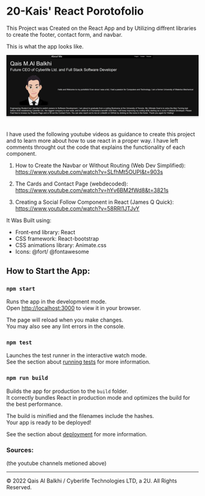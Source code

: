 # 20-Kais' React Porotofolio

This Project was Created on the React App and by Utilizing diffrent libraries to create the footer, contact form, and navbar.

This is what the app looks like.

<img width="1266"  src="./public/images/screenshot.jpg">


<br>
<br>

I have used the following youtube videos as guidance to create this project and to learn more about how to use react in a proper way. I have 
left comments throught out the code that explains the functionality of each component.

1. How to Create the Navbar or Without Routing (Web Dev Simplified): <br>
https://www.youtube.com/watch?v=SLfhMt5OUPI&t=903s

2. The Cards and Contact Page (webdecoded):   <br>
https://www.youtube.com/watch?v=hYv6BM2fWd8&t=3821s 

3. Creating a Social Follow Component in React (James Q Quick): <br>
https://www.youtube.com/watch?v=58RRl1JTJvY


It Was Built using:

- Front-end library: React
- CSS framework: React-bootstrap
- CSS animations library: Animate.css
- Icons: @fort/ @fontawesome

## How to Start the App:


### `npm start`

Runs the app in the development mode.\
Open [http://localhost:3000](http://localhost:3000) to view it in your browser.

The page will reload when you make changes.\
You may also see any lint errors in the console.

### `npm test`

Launches the test runner in the interactive watch mode.\
See the section about [running tests](https://facebook.github.io/create-react-app/docs/running-tests) for more information.

### `npm run build`

Builds the app for production to the `build` folder.\
It correctly bundles React in production mode and optimizes the build for the best performance.

The build is minified and the filenames include the hashes.\
Your app is ready to be deployed!

See the section about [deployment](https://facebook.github.io/create-react-app/docs/deployment) for more information.

### Sources:
(the youtube channels metioned above)
- - -
© 2022 Qais Al Balkhi / Cyberlife Technologies LTD, a 2U. All Rights Reserved.

